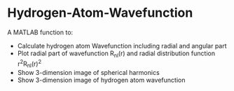 # Hydrogen-Atom-Wavefunction
A MATLAB function to:  
- Calculate hydrogen atom Wavefunction including radial and angular part  
- Plot radial part of wavefunction R<sub>nl</sub>(r) and radial distribution function r<sup>2</sup>R<sub>nl</sub>(r)<sup>2</sup>  
- Show 3-dimension image of spherical harmonics  
- Show 3-dimension image of hydrogen atom wavefunction
